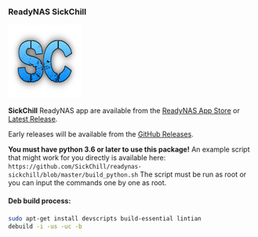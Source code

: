 ### ReadyNAS SickChill
![sickchill Logo](https://raw.githubusercontent.com/SickChill/readynas-sickchill/master/rn-files/logo.png)

**SickChill** ReadyNAS app are available from the [ReadyNAS App Store](https://apps.readynas.com/pages/?page_id=9) or [Latest Release](https://github.com/sickchill/readynas-sickchill/releases/latest).

Early releases will be available from the [GitHub Releases](https://github.com/sickchill/readynas-sickchill/releases).

**You must have python 3.6 or later to use this package!**
An example script that might work for you directly is available here: `https://github.com/SickChill/readynas-sickchill/blob/master/build_python.sh`
The script must be run as root or you can input the commands one by one as root.

#### Deb build process:
```bash
sudo apt-get install devscripts build-essential lintian
debuild -i -us -uc -b
```

